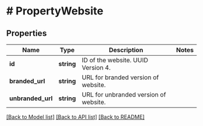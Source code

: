 # # PropertyWebsite

## Properties

Name | Type | Description | Notes
------------ | ------------- | ------------- | -------------
**id** | **string** | ID of the website. UUID Version 4. |
**branded_url** | **string** | URL for branded version of website. |
**unbranded_url** | **string** | URL for unbranded version of website. |

[[Back to Model list]](../../README.md#models) [[Back to API list]](../../README.md#endpoints) [[Back to README]](../../README.md)
